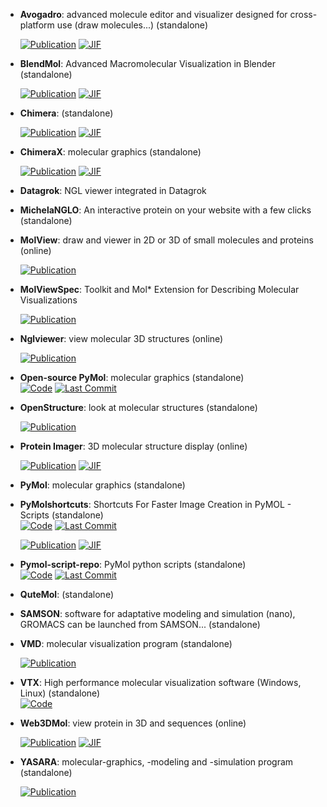 



- **Avogadro**: advanced molecule editor and visualizer designed for cross-platform use (draw molecules...) (standalone)  

    [![Publication](https://img.shields.io/badge/Publication-Citations:7181-blue?style=for-the-badge&logo=bookstack)](https://doi.org/10.1186/1758-2946-4-17) 
    [![JIF](https://img.shields.io/badge/Impact_Factor-7.10-purple?style=for-the-badge&logo=academia)](https://doi.org/10.1186/1758-2946-4-17)



- **BlendMol**: Advanced Macromolecular Visualization in Blender (standalone)  

    [![Publication](https://img.shields.io/badge/Publication-Citations:30-blue?style=for-the-badge&logo=bookstack)](https://doi.org/10.1093/bioinformatics/bty968) 
    [![JIF](https://img.shields.io/badge/Impact_Factor-4.40-purple?style=for-the-badge&logo=academia)](https://doi.org/10.1093/bioinformatics/bty968)



- **Chimera**: (standalone)  

    [![Publication](https://img.shields.io/badge/Publication-Citations:39125-blue?style=for-the-badge&logo=bookstack)](https://doi.org/10.1002/jcc.20084) 
    [![JIF](https://img.shields.io/badge/Impact_Factor-3.40-purple?style=for-the-badge&logo=academia)](https://doi.org/10.1002/jcc.20084)



- **ChimeraX**: molecular graphics (standalone)  

    [![Publication](https://img.shields.io/badge/Publication-Citations:4339-blue?style=for-the-badge&logo=bookstack)](https://doi.org/10.1002/pro.3235) 
    [![JIF](https://img.shields.io/badge/Impact_Factor-4.50-purple?style=for-the-badge&logo=academia)](https://doi.org/10.1002/pro.3235)



- **Datagrok**: NGL viewer integrated in Datagrok  




- **MichelaNGLO**: An interactive protein on your website with a few clicks (standalone)  




- **MolView**: draw and viewer in 2D or 3D of small molecules and proteins (online)  

    [![Publication](https://img.shields.io/badge/Publication-Citations:86-blue?style=for-the-badge&logo=bookstack)](https://doi.org/10.1016/0263-7855(94)00019-O) 



- **MolViewSpec**: Toolkit and Mol* Extension for Describing Molecular Visualizations  

    [![Publication](https://img.shields.io/badge/Publication-Citations:2-blue?style=for-the-badge&logo=bookstack)](https://doi.org/10.1002/cpz1.1099) 



- **Nglviewer**: view molecular 3D structures (online)  

    [![Publication](https://img.shields.io/badge/Publication-Citations:0-blue?style=for-the-badge&logo=bookstack)](https://doi.org/10.1093/nar/gk) 



- **Open-source PyMol**: molecular graphics (standalone)  
    [![Code](https://img.shields.io/github/stars/kullik01/pymol-open-source-windows-setup/?style=for-the-badge&logo=github)](https://github.com/kullik01/pymol-open-source-windows-setup/) 
    [![Last Commit](https://img.shields.io/github/last-commit/kullik01/pymol-open-source-windows-setup/?style=for-the-badge&logo=github)](https://github.com/kullik01/pymol-open-source-windows-setup/) 




- **OpenStructure**: look at molecular structures (standalone)  

    [![Publication](https://img.shields.io/badge/Publication-Citations:107-blue?style=for-the-badge&logo=bookstack)](https://doi.org/10.1107%2FS0907444913007051) 



- **Protein Imager**: 3D molecular structure display (online)  

    [![Publication](https://img.shields.io/badge/Publication-Citations:172-blue?style=for-the-badge&logo=bookstack)](https://doi.org/10.1093/bioinformatics/btaa009) 
    [![JIF](https://img.shields.io/badge/Impact_Factor-4.40-purple?style=for-the-badge&logo=academia)](https://doi.org/10.1093/bioinformatics/btaa009)



- **PyMol**: molecular graphics (standalone)  




- **PyMolshortcuts**: Shortcuts For Faster Image Creation in PyMOL - Scripts (standalone)  
    [![Code](https://img.shields.io/github/stars/MooersLab/pymolshortcuts?style=for-the-badge&logo=github)](https://github.com/MooersLab/pymolshortcuts) 
    [![Last Commit](https://img.shields.io/github/last-commit/MooersLab/pymolshortcuts?style=for-the-badge&logo=github)](https://github.com/MooersLab/pymolshortcuts) 

    [![Publication](https://img.shields.io/badge/Publication-Citations:116-blue?style=for-the-badge&logo=bookstack)](https://doi.org/10.1002/pro.3781) 
    [![JIF](https://img.shields.io/badge/Impact_Factor-4.50-purple?style=for-the-badge&logo=academia)](https://doi.org/10.1002/pro.3781)



- **Pymol-script-repo**: PyMol python scripts (standalone)  
    [![Code](https://img.shields.io/github/stars/Pymol-Scripts/Pymol-script-repo?style=for-the-badge&logo=github)](https://github.com/Pymol-Scripts/Pymol-script-repo) 
    [![Last Commit](https://img.shields.io/github/last-commit/Pymol-Scripts/Pymol-script-repo?style=for-the-badge&logo=github)](https://github.com/Pymol-Scripts/Pymol-script-repo) 




- **QuteMol**: (standalone)  




- **SAMSON**: software for adaptative modeling and simulation (nano), GROMACS can be launched from SAMSON... (standalone)  




- **VMD**: molecular visualization program (standalone)  

    [![Publication](https://img.shields.io/badge/Publication-Citations:51887-blue?style=for-the-badge&logo=bookstack)](https://doi.org/10.1016/0263-7855(96)00018-5) 



- **VTX**: High performance molecular visualization software (Windows, Linux) (standalone)  
    [![Code](https://img.shields.io/badge/Code-Repository-blue?style=for-the-badge)](https://gitlab.com/VTX_mol/VTX) 




- **Web3DMol**: view protein in 3D and sequences (online)  

    [![Publication](https://img.shields.io/badge/Publication-Citations:21-blue?style=for-the-badge&logo=bookstack)](https://doi.org/10.1093/nar/gkx383) 
    [![JIF](https://img.shields.io/badge/Impact_Factor-16.60-purple?style=for-the-badge&logo=academia)](https://doi.org/10.1093/nar/gkx383)



- **YASARA**: molecular-graphics, -modeling and -simulation program (standalone)  

    [![Publication](https://img.shields.io/badge/Publication-Citations:383-blue?style=for-the-badge&logo=bookstack)](https://doi.org/10.1007/978-1-4939-7366-8_4) 


